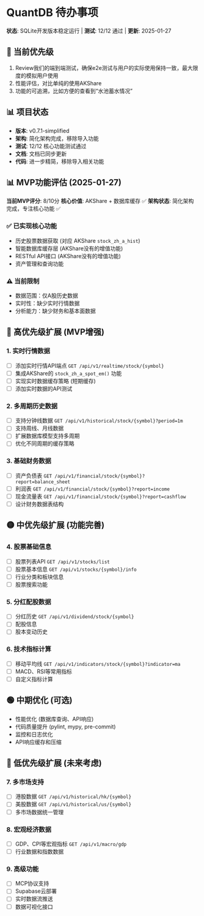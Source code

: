 # QuantDB 待办事项

**状态**: SQLite开发版本稳定运行 | **测试**: 12/12 通过 | **更新**: 2025-01-27

## 🎯 当前优先级

1. Review我们的端到端测试，确保e2e测试与用户的实际使用保持一致，最大限度的模拟用户使用
2. 性能评估，对比单纯的使用AKShare
3. 功能的可追溯，比如方便的查看到“水池蓄水情况” 

## 📊 项目状态

- **版本**: v0.7.1-simplified
- **架构**: 简化架构完成，移除导入功能
- **测试**: 12/12 核心功能测试通过
- **文档**: 文档已同步更新
- **代码**: 进一步精简，移除导入相关功能

## 📊 MVP功能评估 (2025-01-27)

**当前MVP评分**: 8/10分
**核心价值**: AKShare + 数据库缓存 ✅
**架构状态**: 简化架构完成，专注核心功能 ✅

### ✅ 已实现核心功能
- 历史股票数据获取 (对应 AKShare `stock_zh_a_hist`)
- 智能数据库缓存层 (AKShare没有的增值功能)
- RESTful API接口 (AKShare没有的增值功能)
- 资产管理和查询功能

### ⚠️ 当前限制
- 数据范围：仅A股历史数据
- 实时性：缺少实时行情数据
- 分析能力：缺少财务和基本面数据

## 🔴 高优先级扩展 (MVP增强)

### 1. 实时行情数据
- [ ] 添加实时行情API端点 `GET /api/v1/realtime/stock/{symbol}`
- [ ] 集成AKShare的 `stock_zh_a_spot_em()` 功能
- [ ] 实现实时数据缓存策略 (短期缓存)
- [ ] 添加实时数据的API测试

### 2. 多周期历史数据
- [ ] 支持分钟线数据 `GET /api/v1/historical/stock/{symbol}?period=1m`
- [ ] 支持周线、月线数据
- [ ] 扩展数据库模型支持多周期
- [ ] 优化不同周期的缓存策略

### 3. 基础财务数据
- [ ] 资产负债表 `GET /api/v1/financial/stock/{symbol}?report=balance_sheet`
- [ ] 利润表 `GET /api/v1/financial/stock/{symbol}?report=income`
- [ ] 现金流量表 `GET /api/v1/financial/stock/{symbol}?report=cashflow`
- [ ] 设计财务数据表结构

## 🟡 中优先级扩展 (功能完善)

### 4. 股票基础信息
- [ ] 股票列表API `GET /api/v1/stocks/list`
- [ ] 股票基本信息 `GET /api/v1/stocks/{symbol}/info`
- [ ] 行业分类和板块信息
- [ ] 股票搜索功能

### 5. 分红配股数据
- [ ] 分红历史 `GET /api/v1/dividend/stock/{symbol}`
- [ ] 配股信息
- [ ] 股本变动历史

### 6. 技术指标计算
- [ ] 移动平均线 `GET /api/v1/indicators/stock/{symbol}?indicator=ma`
- [ ] MACD、RSI等常用指标
- [ ] 自定义指标计算

## 🟢 中期优化 (可选)

- 性能优化 (数据库查询、API响应)
- 代码质量提升 (pylint, mypy, pre-commit)
- 监控和日志优化
- API响应缓存和压缩

## 🔵 低优先级扩展 (未来考虑)

### 7. 多市场支持
- [ ] 港股数据 `GET /api/v1/historical/hk/{symbol}`
- [ ] 美股数据 `GET /api/v1/historical/us/{symbol}`
- [ ] 多市场数据统一管理

### 8. 宏观经济数据
- [ ] GDP、CPI等宏观指标 `GET /api/v1/macro/gdp`
- [ ] 行业数据和指数数据

### 9. 高级功能
- [ ] MCP协议支持
- [ ] Supabase云部署
- [ ] 实时数据流推送
- [ ] 数据可视化接口
